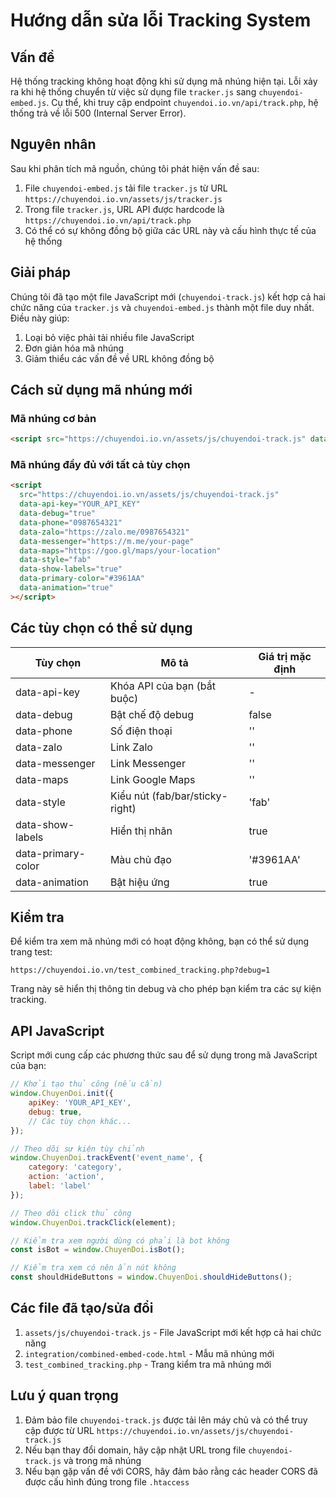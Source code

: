 # Hướng dẫn sửa lỗi Tracking System

## Vấn đề
Hệ thống tracking không hoạt động khi sử dụng mã nhúng hiện tại. Lỗi xảy ra khi hệ thống chuyển từ việc sử dụng file `tracker.js` sang `chuyendoi-embed.js`. Cụ thể, khi truy cập endpoint `chuyendoi.io.vn/api/track.php`, hệ thống trả về lỗi 500 (Internal Server Error).

## Nguyên nhân
Sau khi phân tích mã nguồn, chúng tôi phát hiện vấn đề sau:

1. File `chuyendoi-embed.js` tải file `tracker.js` từ URL `https://chuyendoi.io.vn/assets/js/tracker.js`
2. Trong file `tracker.js`, URL API được hardcode là `https://chuyendoi.io.vn/api/track.php`
3. Có thể có sự không đồng bộ giữa các URL này và cấu hình thực tế của hệ thống

## Giải pháp
Chúng tôi đã tạo một file JavaScript mới (`chuyendoi-track.js`) kết hợp cả hai chức năng của `tracker.js` và `chuyendoi-embed.js` thành một file duy nhất. Điều này giúp:

1. Loại bỏ việc phải tải nhiều file JavaScript
2. Đơn giản hóa mã nhúng
3. Giảm thiểu các vấn đề về URL không đồng bộ

## Cách sử dụng mã nhúng mới

### Mã nhúng cơ bản
```html
<script src="https://chuyendoi.io.vn/assets/js/chuyendoi-track.js" data-api-key="YOUR_API_KEY"></script>
```

### Mã nhúng đầy đủ với tất cả tùy chọn
```html
<script 
  src="https://chuyendoi.io.vn/assets/js/chuyendoi-track.js" 
  data-api-key="YOUR_API_KEY"
  data-debug="true"
  data-phone="0987654321"
  data-zalo="https://zalo.me/0987654321"
  data-messenger="https://m.me/your-page"
  data-maps="https://goo.gl/maps/your-location"
  data-style="fab"
  data-show-labels="true"
  data-primary-color="#3961AA"
  data-animation="true"
></script>
```

## Các tùy chọn có thể sử dụng

| Tùy chọn | Mô tả | Giá trị mặc định |
|----------|-------|-----------------|
| data-api-key | Khóa API của bạn (bắt buộc) | - |
| data-debug | Bật chế độ debug | false |
| data-phone | Số điện thoại | '' |
| data-zalo | Link Zalo | '' |
| data-messenger | Link Messenger | '' |
| data-maps | Link Google Maps | '' |
| data-style | Kiểu nút (fab/bar/sticky-right) | 'fab' |
| data-show-labels | Hiển thị nhãn | true |
| data-primary-color | Màu chủ đạo | '#3961AA' |
| data-animation | Bật hiệu ứng | true |

## Kiểm tra
Để kiểm tra xem mã nhúng mới có hoạt động không, bạn có thể sử dụng trang test:
```
https://chuyendoi.io.vn/test_combined_tracking.php?debug=1
```

Trang này sẽ hiển thị thông tin debug và cho phép bạn kiểm tra các sự kiện tracking.

## API JavaScript

Script mới cung cấp các phương thức sau để sử dụng trong mã JavaScript của bạn:

```javascript
// Khởi tạo thủ công (nếu cần)
window.ChuyenDoi.init({
    apiKey: 'YOUR_API_KEY',
    debug: true,
    // Các tùy chọn khác...
});

// Theo dõi sự kiện tùy chỉnh
window.ChuyenDoi.trackEvent('event_name', {
    category: 'category',
    action: 'action',
    label: 'label'
});

// Theo dõi click thủ công
window.ChuyenDoi.trackClick(element);

// Kiểm tra xem người dùng có phải là bot không
const isBot = window.ChuyenDoi.isBot();

// Kiểm tra xem có nên ẩn nút không
const shouldHideButtons = window.ChuyenDoi.shouldHideButtons();
```

## Các file đã tạo/sửa đổi

1. `assets/js/chuyendoi-track.js` - File JavaScript mới kết hợp cả hai chức năng
2. `integration/combined-embed-code.html` - Mẫu mã nhúng mới
3. `test_combined_tracking.php` - Trang kiểm tra mã nhúng mới

## Lưu ý quan trọng

1. Đảm bảo file `chuyendoi-track.js` được tải lên máy chủ và có thể truy cập được từ URL `https://chuyendoi.io.vn/assets/js/chuyendoi-track.js`
2. Nếu bạn thay đổi domain, hãy cập nhật URL trong file `chuyendoi-track.js` và trong mã nhúng
3. Nếu bạn gặp vấn đề với CORS, hãy đảm bảo rằng các header CORS đã được cấu hình đúng trong file `.htaccess`
